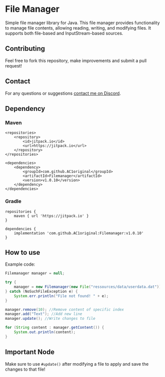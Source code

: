 # File Manager
Simple file manager library for Java. This file manager provides functionality to manage file contents, allowing reading, writing, and modifying files. It supports both file-based and InputStream-based sources.

## Contributing
Feel free to fork this repository, make improvements and submit a pull request!

## Contact
For any questions or suggestions [contact me on Discord](https://discord.com/users/872921450691067924/). <br>

## Dependency
### Maven
```
<repositories>
    <repository>
        <id>jitpack.io</id>
        <url>https://jitpack.io</url>
    </repository>
</repositories>

<dependencies>
    <dependency>
        <groupId>com.github.AC1original</groupId>
        <artifactId>Filemanager</artifactId>
        <version>v1.0.10</version>
    </dependency>
</dependencies>
```
### Gradle 
```
repositories {
    maven { url 'https://jitpack.io' }
}

dependencies {
    implementation 'com.github.AC1original:Filemanager:v1.0.10'
}
```
## How to use
Example code:
```java
Filemanager manager = null;

try {
    manager = new Filemanager(new File("ressources/data/userdata.dat")); //Initialize new file manager
} catch (NoSuchFileException e) {
    System.err.println("File not found! " + e);
}

manager.remove(10); //Remove content of specific index
manager.add("Text"); //Add new line
manager.update(); //Write changes to file

for (String content : manager.getContent()) {
    System.out.println(content);
}
```
## Important Node
Make sure to use ```#update()``` after modifying a file to apply and save the changes to that file!
